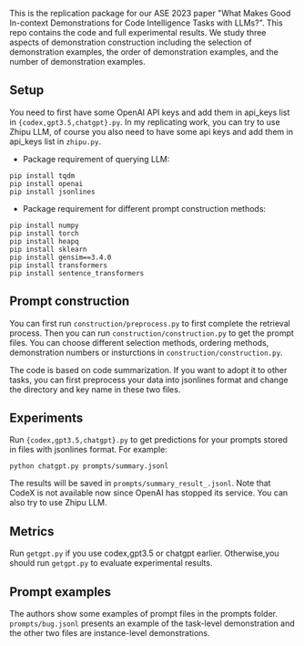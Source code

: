 This is the replication package for our ASE 2023 paper "What Makes Good In-context Demonstrations for Code Intelligence Tasks with LLMs?". This repo contains the code and full experimental results. We study three aspects of demonstration construction including the selection of demonstration examples, the order of demonstration examples, and the number of demonstration examples.

## Setup
You need to first have some OpenAI API keys and add them in api_keys list in ``{codex,gpt3.5,chatgpt}.py``.
In my replicating work, you can try to use Zhipu LLM, of course you also need to have some api keys and add them in api_keys list in ``zhipu.py``.

- Package requirement of querying LLM: 

```
pip install tqdm
pip install openai
pip install jsonlines
```

- Package requirement for different prompt construction methods: 

```
pip install numpy
pip install torch
pip install heapq
pip install sklearn
pip install gensim==3.4.0
pip install transformers
pip install sentence_transformers
```

## Prompt construction    
You can first run ``construction/preprocess.py`` to first complete the retrieval process. Then you can run ``construction/construction.py`` to get the prompt files. You can choose different selection methods, ordering methods, demonstration numbers or insturctions in ``construction/construction.py``.  
  
The code is based on code summarization. If you want to adopt it to other tasks, you can first preprocess your data into jsonlines format and change the directory and key name in these two files.


## Experiments
Run ``{codex,gpt3.5,chatgpt}.py`` to get predictions for your prompts stored in files with jsonlines format. For example:

```
python chatgpt.py prompts/summary.jsonl
```
The results will be saved in ``prompts/summary_result_.jsonl``. Note that CodeX is not available now since OpenAI has stopped its service.
You can also try to use Zhipu LLM.

## Metrics

Run ``getgpt.py`` if you use codex,gpt3.5 or chatgpt earlier.
Otherwise,you should run ``getgpt.py`` to evaluate experimental results.

## Prompt examples 
The authors show some examples of prompt files in the prompts folder. ``prompts/bug.jsonl`` presents an example of the task-level demonstration and the other two files are instance-level demonstrations.

